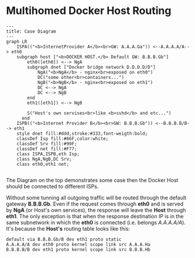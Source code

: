 # Multihomed Docker Host Routing

```mermaid
---
title: Case Diagram
---
graph LR
    ISPA(("<b>InternetProvider A</b><br>GW: A.A.A.Ga")) <--A.A.A.A/A--> eth0
    subgraph host ["<b>DOCKER HOST.</b> Default GW: B.B.B.Gb"]
        eth0([eth0]) <--> NgA
        subgraph dnet ["Docker bridge network D.D.D.D/D"]
            NgA("<b>NgA</b> - nginx<br>exposed on eth0")
            DC("some other<br>containers...")
            NgB("<b>NgB</b> - nginx<br>exposed on eth1")
            DC <--> NgA
            DC <--> NgB
        end
        eth1([eth1]) <--> NgB
        
        S("Host's own servises<br>like <b>sshd</b> and etc...")
      end
    ISPB(("<b>Internet Provider B</b><br>GW: B.B.B.Gb")) <--B.B.B.B/B--> eth1
    style dnet fill:#ddd,stroke:#333,font-weigth:bold;
    classDef Isp fill:#66F,color:white;
    classDef Srv fill:#99F;
    classDef net fill:#F77;
    class ISPA,ISPB,eth Isp;
    class NgA,NgB,DC Srv;
    class eth0,eth1 net;
    
```
The Diagram on the top demonstrates some case then the Docker Host should be connected to different ISPs. 

Without some tunning all outgoing traffic will be routed through the default gateway **B.B.B.Gb**. Even if the request comes through **eth0** and is served by **NgA** (or Host's own services), the response will leave the **Host** through **eth1**. The only exception is that when the response destination IP is in the same subnetwork in which the **eth0** is connected (i.e. belongs *A.A.A.A/A*). It's because the **Host's** routing table looks like this:
```
default via B.B.B.Gb/B dev eth1 proto static
A.A.A.A/A dev eth0 proto kernel scope link src A.A.A.Ha
B.B.B.B/B dev eth1 proto kernel scope link src B.B.B.Hb
```
